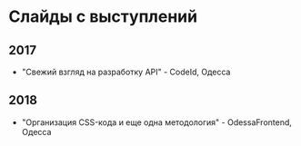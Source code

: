 # Слайды с выступлений


## 2017

* "Свежий взгляд на разработку API" - CodeId, Одесса


## 2018

* "Организация CSS-кода и еще одна методология" - OdessaFrontend, Одесса